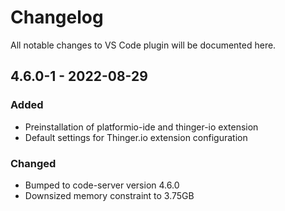 # Changelog
All notable changes to VS Code plugin will be documented here.

## 4.6.0-1 - 2022-08-29
### Added
- Preinstallation of platformio-ide and thinger-io extension
- Default settings for Thinger.io extension configuration

### Changed
- Bumped to code-server version 4.6.0
- Downsized memory constraint to 3.75GB
